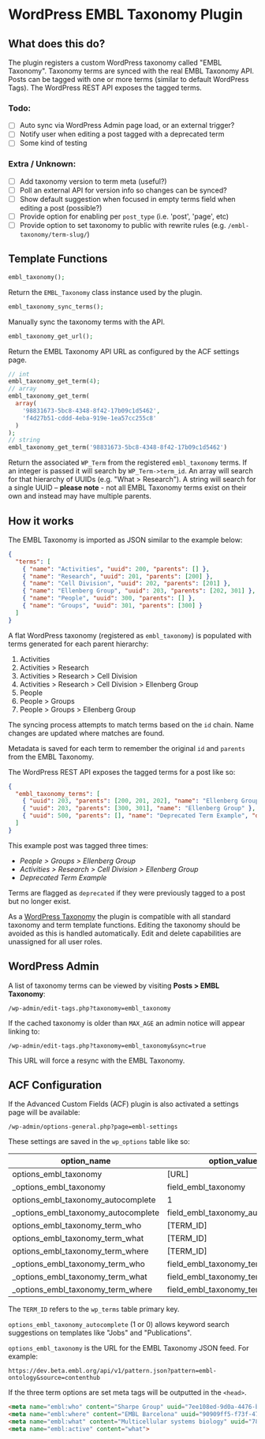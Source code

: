 # WordPress EMBL Taxonomy Plugin

## What does this do?

The plugin registers a custom WordPress taxonomy called "EMBL Taxonomy". Taxonomy terms are synced with the real EMBL Taxonomy API. Posts can be tagged with one or more terms (similar to default WordPress Tags). The WordPress REST API exposes the tagged terms.

### Todo:

 - [ ] Auto sync via WordPress Admin page load, or an external trigger?
 - [ ] Notify user when editing a post tagged with a deprecated term
 - [ ] Some kind of testing

### Extra / Unknown:

 - [ ] Add taxonomy version to term meta (useful?)
 - [ ] Poll an external API for version info so changes can be synced?
 - [ ] Show default suggestion when focused in empty terms field when editing a post (possible?)
 - [ ] Provide option for enabling per `post_type` (i.e. 'post', 'page', etc)
 - [ ] Provide option to set taxonomy to public with rewrite rules (e.g. `/embl-taxonomy/term-slug/`)

## Template Functions

```php
embl_taxonomy();
```

Return the `EMBL_Taxonomy` class instance used by the plugin.

```php
embl_taxonomy_sync_terms();
```

Manually sync the taxonomy terms with the API.

```php
embl_taxonomy_get_url();
```

Return the EMBL Taxonomy API URL as configured by the ACF settings page.

```php
// int
embl_taxonomy_get_term(4);
// array
embl_taxonomy_get_term(
  array(
    '98831673-5bc8-4348-8f42-17b09c1d5462',
    'f4d27b51-cddd-4eba-919e-1ea57cc255c8'
  )
);
// string
embl_taxonomy_get_term('98831673-5bc8-4348-8f42-17b09c1d5462')
```

Return the associated `WP_Term` from the registered `embl_taxonomy` terms. If an integer is passed it will search by `WP_Term->term_id`. An array will search for that hierarchy of UUIDs (e.g. "What > Research"). A string will search for a single UUID – **please note** - not all EMBL Taxonomy terms exist on their own and instead may have multiple parents.

## How it works

The EMBL Taxonomy is imported as JSON similar to the example below:

```json
{
  "terms": [
    { "name": "Activities", "uuid": 200, "parents": [] },
    { "name": "Research", "uuid": 201, "parents": [200] },
    { "name": "Cell Division", "uuid": 202, "parents": [201] },
    { "name": "Ellenberg Group", "uuid": 203, "parents": [202, 301] },
    { "name": "People", "uuid": 300, "parents": [] },
    { "name": "Groups", "uuid": 301, "parents": [300] }
  ]
}
```

A flat WordPress taxonomy (registered as `embl_taxonomy`) is populated with terms generated for each parent hierarchy:

1. Activities
2. Activities > Research
3. Activities > Research > Cell Division
4. Activities > Research > Cell Division > Ellenberg Group
5. People
6. People > Groups
7. People > Groups > Ellenberg Group

The syncing process attempts to match terms based on the `id` chain. Name changes are updated where matches are found.

Metadata is saved for each term to remember the original `id` and `parents` from the EMBL Taxonomy.

The WordPress REST API exposes the tagged terms for a post like so:

```json
{
  "embl_taxonomy_terms": [
    { "uuid": 203, "parents": [200, 201, 202], "name": "Ellenberg Group" },
    { "uuid": 203, "parents": [300, 301], "name": "Ellenberg Group" },
    { "uuid": 500, "parents": [], "name": "Deprecated Term Example", "deprecated": true }
  ]
}
```

This example post was tagged three times:

* *People > Groups > Ellenberg Group*
* *Activities > Research > Cell Division > Ellenberg Group*
* *Deprecated Term Example*

Terms are flagged as `deprecated` if they were previously tagged to a post but no longer exist.

As a [WordPress Taxonomy](https://codex.wordpress.org/Taxonomies) the plugin is compatible with all standard taxonomy and term template functions. Editing the taxonomy should be avoided as this is handled automatically. Edit and delete capabilities are unassigned for all user roles.

## WordPress Admin

A list of taxonomy terms can be viewed by visiting **Posts > EMBL Taxonomy**:

```
/wp-admin/edit-tags.php?taxonomy=embl_taxonomy
```

If the cached taxonomy is older than `MAX_AGE` an admin notice will appear linking to:

```
/wp-admin/edit-tags.php?taxonomy=embl_taxonomy&sync=true
```

This URL will force a resync with the EMBL Taxonomy.

## ACF Configuration

If the Advanced Custom Fields (ACF) plugin is also activated a settings page will be available:

```
/wp-admin/options-general.php?page=embl-settings
```

These settings are saved in the `wp_options` table like so:

| option_name | option_value |
| ----------- | ------------ |
| options_embl_taxonomy | [URL] |
| \_options_embl_taxonomy | field_embl_taxonomy |
| options_embl_taxonomy_autocomplete | 1 |
| \_options_embl_taxonomy_autocomplete | field_embl_taxonomy_autocomplete |
| options_embl_taxonomy_term_who | [TERM_ID] |
| options_embl_taxonomy_term_what | [TERM_ID] |
| options_embl_taxonomy_term_where | [TERM_ID] |
| \_options_embl_taxonomy_term_who | field_embl_taxonomy_term_who |
| \_options_embl_taxonomy_term_what | field_embl_taxonomy_term_what |
| \_options_embl_taxonomy_term_where | field_embl_taxonomy_term_where |

The `TERM_ID` refers to the `wp_terms` table primary key.

`options_embl_taxonomy_autocomplete` (1 or 0) allows keyword search suggestions on templates like "Jobs" and "Publications".

`options_embl_taxonomy` is the URL for the EMBL Taxonomy JSON feed. For example:

```
https://dev.beta.embl.org/api/v1/pattern.json?pattern=embl-ontology&source=contenthub
```

If the three term options are set meta tags will be outputted in the `<head>`.

```html
<meta name="embl:who" content="Sharpe Group" uuid="7ee108ed-9d0a-4476-bc75-acad5f02c5a0">
<meta name="embl:where" content="EMBL Barcelona" uuid="90909ff5-f73f-4799-9c25-4427ce84eea0">
<meta name="embl:what" content="Multicellular systems biology" uuid="7869db5e-2b20-4308-b250-7b05ac81f740">
<meta name="embl:active" content="what">
```
